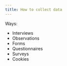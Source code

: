 ```yaml
---
title: How to collect data
---
```

Ways:
- Interviews
- Observations
- Forms
- Questionnaires
- Surveys
- Cookies